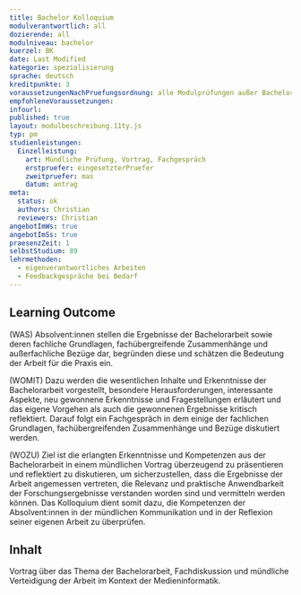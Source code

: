 ```yaml
---
title: Bachelor Kolloquium
modulverantwortlich: all
dozierende: all
modulniveau: bachelor
kuerzel: BK
date: Last Modified
kategorie: spezialisierung
sprache: deutsch
kreditpunkte: 3
voraussetzungenNachPruefungsordnung: alle Modulprüfungen außer Bachelor Kolloquium bestanden
empfohleneVoraussetzungen: 
infourl: 
published: true
layout: modulbeschreibung.11ty.js
typ: pm
studienleistungen:
  Einzelleistung:
    art: Mündliche Prüfung, Vortrag, Fachgespräch
    erstpruefer: eingesetzterPruefer
    zweitpruefer: mas
    datum: antrag
meta:
  status: ok
  authors: Christian
  reviewers: Christian
angebotImWs: true
angebotImSs: true
praesenzZeit: 1
selbstStudium: 89
lehrmethoden:
  - eigenverantwortliches Arbeiten 
  - Feedbackgespräche bei Bedarf  
---
```


## Learning Outcome

(WAS) Absolvent:innen stellen die Ergebnisse der Bachelorarbeit sowie deren fachliche Grundlagen, fachübergreifende Zusammenhänge und außerfachliche Bezüge dar, begründen diese und schätzen die Bedeutung der Arbeit für die Praxis ein.

(WOMIT) Dazu werden die wesentlichen Inhalte und Erkenntnisse der Bachelorarbeit vorgestellt, besondere Herausforderungen, interessante Aspekte, neu gewonnene Erkenntnisse und Fragestellungen erläutert und das eigene Vorgehen als auch die gewonnenen Ergebnisse kritisch reflektiert. Darauf folgt ein Fachgespräch in dem einige der fachlichen Grundlagen, fachübergreifenden Zusammenhänge und Bezüge diskutiert werden.

(WOZU) Ziel ist die erlangten Erkenntnisse und Kompetenzen aus der Bachelorarbeit in einem mündlichen Vortrag überzeugend zu präsentieren und reflektiert zu diskutieren, um sicherzustellen, dass die Ergebnisse der Arbeit angemessen vertreten, die Relevanz und praktische Anwendbarkeit der Forschungsergebnisse verstanden worden sind und vermitteln werden können. Das Kolloquium dient somit dazu, die Kompetenzen der Absolvent:innen in der mündlichen Kommunikation und in der Reflexion seiner eigenen Arbeit zu überprüfen.

## Inhalt
Vortrag über das Thema der Bachelorarbeit, Fachdiskussion und mündliche Verteidigung der Arbeit im Kontext der Medieninformatik.
